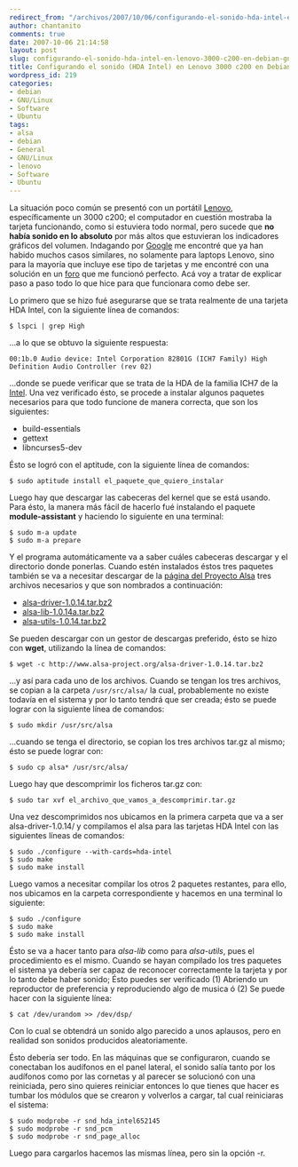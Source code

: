```yaml
---
redirect_from: "/archivos/2007/10/06/configurando-el-sonido-hda-intel-en-lenovo-3000-c200-en-debian-gnulinux/"
author: chantanito
comments: true
date: 2007-10-06 21:14:58
layout: post
slug: configurando-el-sonido-hda-intel-en-lenovo-3000-c200-en-debian-gnulinux
title: Configurando el sonido (HDA Intel) en Lenovo 3000 c200 en Debian GNU/Linux
wordpress_id: 219
categories:
- debian
- GNU/Linux
- Software
- Ubuntu
tags:
- alsa
- debian
- General
- GNU/Linux
- lenovo
- Software
- Ubuntu
---
```


La situación poco común se presentó con un portátil [Lenovo](http://www.lenovo.com), específicamente un 3000 c200; el computador en cuestión mostraba la tarjeta funcionando, como si estuviera todo normal, pero sucede que **no había sonido en lo absoluto** por más altos que estuvieran los indicadores gráficos del volumen. Indagando por [Google](http://www.google.com) me encontré que ya han habido muchos casos similares, no solamente para laptops Lenovo, sino para la mayoría que incluye ese tipo de tarjetas y me encontré con una solución en un [foro](http://help.ubuntu.com/community/HdaIntelSoundHowto) que me funcionó perfecto. Acá voy a tratar de explicar paso a paso todo lo que hice para que funcionara como debe ser.

Lo primero que se hizo fué asegurarse que se trata realmente de una tarjeta HDA Intel, con la siguiente línea de comandos:
    
    $ lspci | grep High

...a lo que se obtuvo la siguiente respuesta:

    00:1b.0 Audio device: Intel Corporation 82801G (ICH7 Family) High Definition Audio Controller (rev 02)

...donde se puede verificar que se trata de la HDA de la familia ICH7 de la [Intel](http://www.intel.com). Una vez verificado ésto, se procede a instalar algunos paquetes necesarios para que todo funcione de manera correcta, que son los siguientes:

  * build-essentials
  * gettext
  * libncurses5-dev

Ésto se logró con el aptitude, con la siguiente línea de comandos:

    $ sudo aptitude install el_paquete_que_quiero_instalar

Luego hay que descargar las cabeceras del kernel que se está usando. Para ésto, la manera más fácil de hacerlo fué instalando el paquete **module-assistant** y haciendo lo siguiente en una terminal:

    $ sudo m-a update
    $ sudo m-a prepare

Y el programa automáticamente va a saber cuáles cabeceras descargar y el directorio donde ponerlas. Cuando estén instalados éstos tres paquetes también se va a necesitar descargar de la [página del Proyecto Alsa](http://www.alsa-project.org) tres archivos necesarios y que son nombrados a continuación:

  * [alsa-driver-1.0.14.tar.bz2](ftp://ftp.alsa-project.org/pub/driver/alsa-driver-1.0.14.tar.bz2)
  * [alsa-lib-1.0.14a.tar.bz2](ftp://ftp.alsa-project.org/pub/lib/alsa-lib-1.0.14a.tar.bz2)
  * [alsa-utils-1.0.14.tar.bz2](ftp://ftp.alsa-project.org/pub/utils/alsa-utils-1.0.14.tar.bz2)

Se pueden descargar con un gestor de descargas preferido, ésto se hizo con **wget**, utilizando la línea de comandos:
    
    $ wget -c http://www.alsa-project.org/alsa-driver-1.0.14.tar.bz2

...y así para cada uno de los archivos. Cuando se tengan los tres archivos, se copian a la carpeta `/usr/src/alsa/` la cual, probablemente no existe todavía en el sistema y por lo tanto tendrá que ser creada; ésto se puede lograr con la siguiente línea de comandos:

    $ sudo mkdir /usr/src/alsa

...cuando se tenga el directorio, se copian los tres archivos tar.gz al mismo; ésto se puede lograr con:

    $ sudo cp alsa* /usr/src/alsa/

Luego hay que descomprimir los ficheros tar.gz con:

    $ sudo tar xvf el_archivo_que_vamos_a_descomprimir.tar.gz

Una vez descomprimidos nos ubicamos en la primera carpeta que va a ser alsa-driver-1.0.14/ y compilamos el alsa para las tarjetas HDA Intel con las siguientes líneas de comandos:

    $ sudo ./configure --with-cards=hda-intel
    $ sudo make
    $ sudo make install

Luego vamos a necesitar compilar los otros 2 paquetes restantes, para ello, nos ubicamos en la carpeta correspondiente y hacemos en una terminal lo siguiente:

    $ sudo ./configure
    $ sudo make
    $ sudo make install

Ésto se va a hacer tanto para _alsa-lib_ como para _alsa-utils_, pues el procedimiento es el mismo. Cuando se hayan compilado los tres paquetes el sistema ya debería ser capaz de reconocer correctamente la tarjeta y por lo tanto debe haber sonido; Ésto puedes ser verificado (1) Abriendo un reproductor de preferencia y reproduciendo algo de musica ó (2) Se puede hacer con la siguiente línea:

    $ cat /dev/urandom >> /dev/dsp/

Con lo cual se obtendrá un sonido algo parecido a unos aplausos, pero en realidad son sonidos producidos aleatoriamente.

Ésto debería ser todo. En las máquinas que se configuraron, cuando se conectaban los audífonos en el panel lateral, el sonido salía tanto por los audífonos como por las cornetas y al parecer se solucionó con una reiniciada, pero sino quieres reiniciar entonces lo que tienes que hacer es tumbar los módulos que se crearon y volverlos a cargar, tal cual reiniciaras el sistema:

    $ sudo modprobe -r snd_hda_intel652145
    $ sudo modprobe -r snd_pcm
    $ sudo modprobe -r snd_page_alloc

Luego para cargarlos hacemos las mismas línea, pero sin la opción -r.
